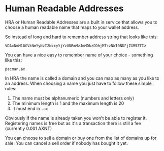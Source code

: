 # Human Readable Addresses

HRA or Human Readable Addresses are a built in service that allows you to choose a human readable name that maps to your wallet address.

So instead of long and hard to remember address string that looks like this:

```text
VDAxNmM1OGVkNmYyNzI2NzcyYjYzODRmMzJmMDkzODhjMTczNWI0NDFjZGM5ZTIz
```

You can have a nice easy to remember name of your choice - something like this:

```text
pacman.ax
```

In HRA the name is called a domain and you can map as many as you like to an address. When choosing a name you just have to follow these simple rules:

1. The name must be alphanumeric \(numbers and letters only\)
2. The minimum length is 1 and the maximum length is 20
3. It must end in `.ax`

Obviously if the name is already taken you won't be able to register it. Registering names is free but as it's a transaction there is still a fee \(currently 0.001 AXNT\)

You can choose to sell a domain or buy one from the list of domains up for sale. You can cancel a sell order if nobody has bought it yet.

